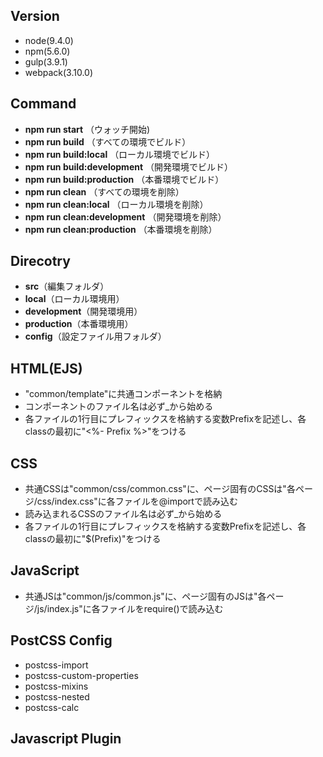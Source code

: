 ## Version
* node(9.4.0)
* npm(5.6.0)
* gulp(3.9.1)
* webpack(3.10.0)

## Command
* **npm run start** （ウォッチ開始)
* **npm run build** （すべての環境でビルド）
* **npm run build:local** （ローカル環境でビルド）
* **npm run build:development** （開発環境でビルド）
* **npm run build:production** （本番環境でビルド）
* **npm run clean** （すべての環境を削除）
* **npm run clean:local** （ローカル環境を削除）
* **npm run clean:development** （開発環境を削除）
* **npm run clean:production** （本番環境を削除）

## Direcotry
* **src**（編集フォルダ）
* **local**（ローカル環境用）
* **development**（開発環境用）
* **production**（本番環境用）
* **config**（設定ファイル用フォルダ）

## HTML(EJS)
* "common/template"に共通コンポーネントを格納
* コンポーネントのファイル名は必ず_から始める
* 各ファイルの1行目にプレフィックスを格納する変数Prefixを記述し、各classの最初に"<%- Prefix %>"をつける


## CSS
* 共通CSSは"common/css/common.css"に、ページ固有のCSSは"各ページ/css/index.css"に各ファイルを@importで読み込む
* 読み込まれるCSSのファイル名は必ず_から始める
* 各ファイルの1行目にプレフィックスを格納する変数Prefixを記述し、各classの最初に"$(Prefix)"をつける

## JavaScript
* 共通JSは"common/js/common.js"に、ページ固有のJSは"各ページ/js/index.js"に各ファイルをrequire()で読み込む

## PostCSS Config
* postcss-import
* postcss-custom-properties
* postcss-mixins
* postcss-nested
* postcss-calc

## Javascript Plugin